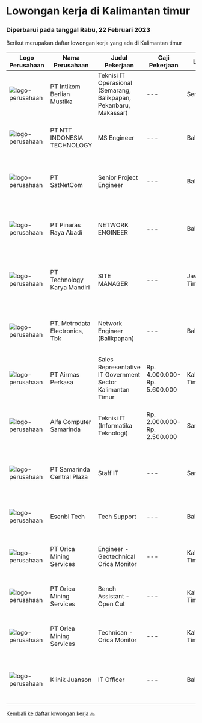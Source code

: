 
  # Lowongan kerja di Kalimantan timur

  ### Diperbarui pada tanggal Rabu, 22 Februari 2023

  Berikut merupakan daftar lowongan kerja yang ada di Kalimantan timur

  |Logo Perusahaan | Nama Perusahaan | Judul Pekerjaan | Gaji Pekerjaan | Lokasi | Deskripsi | Tanggal diunggah | Pranala |
  | -------------- | --------------- | --------------- | --------- | --------- | -------------- | ------- | ----------- |
  |![logo-perusahaan](https://image-service-cdn.seek.com.au/ea5f264702bab5af336fb703e911912eeb350135/ee4dce1061f3f616224767ad58cb2fc751b8d2dc)|PT Intikom Berlian Mustika|Teknisi IT Operasional (Semarang, Balikpapan, Pekanbaru, Makassar)|---|Semarang|Deskripsi Pekerjaan: Memperbaiki perangkat IT seperti, Laptop, PC, Printer atau perangkat IT lainnya. Melakukan pemeliharan dan troubleshooting...|Rabu, 15 Februari 2023|https://www.jobstreet.co.id/id/job/teknisi-it-operasional-semarang-balikpapan-pekanbaru-makassar-4226857?token=0~d581823c-9fe3-4372-8827-2c57ec65b464&sectionRank=1&jobId=jobstreet-id-job-4226857|
|![logo-perusahaan](https://image-service-cdn.seek.com.au/f525f049cf8ce97a388001196b7113e11512c773/ee4dce1061f3f616224767ad58cb2fc751b8d2dc)|PT NTT INDONESIA TECHNOLOGY|MS Engineer|---|Balikpapan|Requirement(s): Willing to be placed in Balikpapan. Having experience in managing server hardware. Having experience in managing storage system i.e...|Jumat, 17 Februari 2023|https://www.jobstreet.co.id/id/job/ms-engineer-4230229?token=0~d581823c-9fe3-4372-8827-2c57ec65b464&sectionRank=2&jobId=jobstreet-id-job-4230229|
|![logo-perusahaan](https://image-service-cdn.seek.com.au/6108f58b8d52b8e5523830ee4b11d6074377e515/ee4dce1061f3f616224767ad58cb2fc751b8d2dc)|PT SatNetCom|Senior Project Engineer|---|Balikpapan|General Description: Under the guidance of senior project management, this position is responsible for the implementation of various types of IT and...|Kamis, 16 Februari 2023|https://www.jobstreet.co.id/id/job/senior-project-engineer-4206273?token=0~d581823c-9fe3-4372-8827-2c57ec65b464&sectionRank=3&jobId=jobstreet-id-job-4206273|
|![logo-perusahaan](https://image-service-cdn.seek.com.au/3e7e682ddab17698535d57dbda78ce5b8709aa55/ee4dce1061f3f616224767ad58cb2fc751b8d2dc)|PT Pinaras Raya Abadi|NETWORK ENGINEER|---|Balikpapan|NETWORK ENGINEERPersyaratan/Kualifiaksi Network Engineer :·     Pendidikan Minimal D3 Informatika·     Pengalaman Minimal 5 Tahun·     Mengerti...|Rabu, 15 Februari 2023|https://www.jobstreet.co.id/id/job/network-engineer-4226581?token=0~d581823c-9fe3-4372-8827-2c57ec65b464&sectionRank=4&jobId=jobstreet-id-job-4226581|
|![logo-perusahaan](https://image-service-cdn.seek.com.au/298db24b0edf055238688676514e023ea85e2237/ee4dce1061f3f616224767ad58cb2fc751b8d2dc)|PT Technology Karya Mandiri|SITE MANAGER|---|Jawa Timur|SITE MANAGERPROJECT TELEKOMUNIKASI Persyaratan Khusus:  Pendidikan minimal SMU / SMK sederajat. Diutamakan memiliki pengalaman dalam pekerjaan proyek...|Selasa, 14 Februari 2023|https://www.jobstreet.co.id/id/job/site-manager-4225258?token=0~d581823c-9fe3-4372-8827-2c57ec65b464&sectionRank=5&jobId=jobstreet-id-job-4225258|
|![logo-perusahaan](https://image-service-cdn.seek.com.au/0d75518309b56a3cff39daa569b0ba02cc7a22f2/ee4dce1061f3f616224767ad58cb2fc751b8d2dc)|PT. Metrodata Electronics, Tbk|Network Engineer (Balikpapan)|---|Balikpapan|KUALIFIKASI PERSONIL Network Engineer Pendidikan min S1 Pengalaman min 5 tahun Memiliki sertifikasi Network LAN Infrastructure (Associate's Level or...|Kamis, 09 Februari 2023|https://www.jobstreet.co.id/id/job/network-engineer-balikpapan-4196904?token=0~d581823c-9fe3-4372-8827-2c57ec65b464&sectionRank=6&jobId=jobstreet-id-job-4196904|
|![logo-perusahaan](https://image-service-cdn.seek.com.au/e058612ba3ea3c8a5db01b881de07c38d7462a24/ee4dce1061f3f616224767ad58cb2fc751b8d2dc)|PT Airmas Perkasa|Sales Representative IT Government Sector Kalimantan Timur|Rp. 4.000.000-Rp. 5.600.000|Kalimantan Timur|Tugas dan Tanggung Jawab: Mempelajari dan menguasai dengan baik produk yang di tawarkan Secara aktif mencari prospek customer baru dan...|Jumat, 10 Februari 2023|https://www.jobstreet.co.id/id/job/sales-representative-it-government-sector-kalimantan-timur-4198441?token=0~d581823c-9fe3-4372-8827-2c57ec65b464&sectionRank=7&jobId=jobstreet-id-job-4198441|
|![logo-perusahaan](https://i.ibb.co/sqvTCh9/112815900-stock-vector-no-image-available-icon-flat-vector.webp)|Alfa Computer Samarinda|Teknisi IT (Informatika Teknologi)|Rp. 2.000.000-Rp. 2.500.000|Samarinda|Kualifikasi : Usia maksimal 35 tahun Tidak sedang kuliah Diutamakan yang mengerti jaringan LAN Dapat bekerjasama dengan team Domisili Samarinda,...|Kamis, 26 Januari 2023|https://www.jobstreet.co.id/id/job/teknisi-it-informatika-teknologi-4198697?token=0~d581823c-9fe3-4372-8827-2c57ec65b464&sectionRank=8&jobId=jobstreet-id-job-4198697|
|![logo-perusahaan](https://image-service-cdn.seek.com.au/a40da110392175d1b155b5cfa27e33160ba57849/ee4dce1061f3f616224767ad58cb2fc751b8d2dc)|PT Samarinda Central Plaza|Staff IT|---|Samarinda|- Mengolah database/server perusahaan dan menjaga keamanan system.- Membuat program yang dibutuhkan perusahaaan dalam business analyst, marketing...|Selasa, 21 Februari 2023|https://www.jobstreet.co.id/id/job/staff-it-1034669858?token=0~d581823c-9fe3-4372-8827-2c57ec65b464&sectionRank=9&jobId=jobstreet-id-job-1034669858|
|![logo-perusahaan](https://image-service-cdn.seek.com.au/8ee169c3b3956484221aad33bd5d12262c7a6a44/ee4dce1061f3f616224767ad58cb2fc751b8d2dc)|Esenbi Tech|Tech Support|---|Balikpapan|- Memantau kinerja server, memberikan pertolongan pertama saat server mengalami down, dan lain-lain. -|Selasa, 21 Februari 2023|https://www.jobstreet.co.id/id/job/tech-support-1034530848?token=0~d581823c-9fe3-4372-8827-2c57ec65b464&sectionRank=10&jobId=jobstreet-id-job-1034530848|
|![logo-perusahaan](https://image-service-cdn.seek.com.au/aba35005a12f86859a3cee33a87aaf38c3821b9e/ee4dce1061f3f616224767ad58cb2fc751b8d2dc)|PT Orica Mining Services|Engineer - Geotechnical Orica Monitor|---|Kalimantan Timur|About OricaAt Orica, it’s the power of our people that leads change and shapes our futures.  Every day, all around the world, our people help mobilise...|Selasa, 21 Februari 2023|https://www.jobstreet.co.id/id/job/engineer-geotechnical-orica-monitor-1034670173?token=0~d581823c-9fe3-4372-8827-2c57ec65b464&sectionRank=11&jobId=jobstreet-id-job-1034670173|
|![logo-perusahaan](https://image-service-cdn.seek.com.au/7c4bc86ae48f2d299b3cdb928bd3f88d93eb838c/ee4dce1061f3f616224767ad58cb2fc751b8d2dc)|PT Orica Mining Services|Bench Assistant - Open Cut|---|Kalimantan Timur|About OricaAt Orica, it’s the power of our people that leads change and shapes our futures.  Every day, all around the world, our people help mobilise...|Sabtu, 18 Februari 2023|https://www.jobstreet.co.id/id/job/bench-assistant-open-cut-1034670131?token=0~d581823c-9fe3-4372-8827-2c57ec65b464&sectionRank=12&jobId=jobstreet-id-job-1034670131|
|![logo-perusahaan](https://image-service-cdn.seek.com.au/7c4bc86ae48f2d299b3cdb928bd3f88d93eb838c/ee4dce1061f3f616224767ad58cb2fc751b8d2dc)|PT Orica Mining Services|Technican - Orica Monitor|---|Kalimantan Timur|About OricaAt Orica, it’s the power of our people that leads change and shapes our futures.  Every day, all around the world, our people help mobilise...|Jumat, 17 Februari 2023|https://www.jobstreet.co.id/id/job/technican-orica-monitor-1034797404?token=0~d581823c-9fe3-4372-8827-2c57ec65b464&sectionRank=13&jobId=jobstreet-id-job-1034797404|
|![logo-perusahaan](https://i.ibb.co/sqvTCh9/112815900-stock-vector-no-image-available-icon-flat-vector.webp)|Klinik Juanson|IT Officer|---|Balikpapan|- Mengolah database/server perusahaan dan menjaga keamanan system. - Membuat program yang dibutuhkan perusahaaan dalam business analyst, marketing...|Selasa, 31 Januari 2023|https://www.jobstreet.co.id/id/job/it-officer-1034563565?token=0~d581823c-9fe3-4372-8827-2c57ec65b464&sectionRank=14&jobId=jobstreet-id-job-1034563565|


  [Kembali ke daftar lowongan kerja 🔙](../README.md#daftar-lowongan-kerja)
  